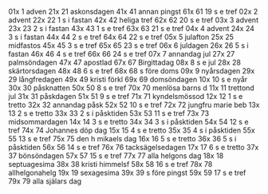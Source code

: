 01x 1 adven			21x 21 askonsdagen		41x 41 annan pingst	61x 61 19 s e tref
02x 2 advent		22x 22 1 s i fastan		42x 42 heliga tref	62x 62 20 s e tref
03x 3 advent		23x 23 2 s i fastan		43x 43 1 s e tref	63x 63 21 s e tref
04x 4 advent		24x 24 3 s i fastan		44x 44 2 s e tref	64x 64 22 s e tref
05x 5 julafton		25x 25 midfastos		45x 45 3 s e tref	65x 65 23 s e tref
06x 6 juldagen		26x 26 5 s i fastan		46x 46 4 s e tref	66x 66 24 s e tref
07x 7 annandag jul	27x 27 palmsöndagen		47x 47 apostlad		67x 67 Birgittadag
08x 8 s e jul		28x 28 skärtorsdagen	48x 48 6 s e tref	68x 68 s före doms
09x 9 nyårsdagen	29x 29 långfredagen		49x 49 kristi förkl	69x 69 domsöndagen
10x 10 s e nyår		30x 30 påsknatten		50x 50 8 s e tref	70x 70 menlösa barns d
11x 11 trettond jul	31x 31 påskdagen		51x 51 9 s e tref	71x 71 kyndelsmössod
12x 12 1 s e tretto	32x 32 annandag påsk	52x 52 10 s e tref	72x 72 jungfru marie beb
13x 13 2 s e tretto	33x 33 2 s i påsktiden	53x 53 11 s e tref	73x 73 midsommardagen
14x 14 3 s e tretto	34x 34 3 s i påsktiden	54x 54 12 s e tref	74x 74 Johannes döp dag
15x 15 4 s e tretto	35x 35 4 s i påsktiden	55x 55 13 s e tref	75x 75 den h mikaels dag
16x 16 5 s e tretto	36x 36 5 s i påsktiden	56x 56 14 s e tref	76x 76 tacksägelsedagen
17x 17 6 s e tretto	37x 37 bönsöndagen		57x 57 15 s e tref	77x 77 alla helgons dag
18x 18 septuagesima	38x 38 kristi himmelsf 	58x 58 16 s e tref	78x 78 allhelgonahelg
19x 19 sexagesima	39x 39 s före pingst	59x 59 17 s e tref	79x 79 alla själars dag
